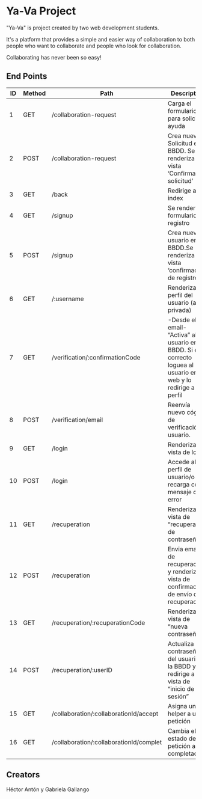 # Ya-Va Project

"Ya-Va" is project created by two web development students. 

It's a platform that provides a simple and easier way of collaboration to both people who want to collaborate and people who look for collaboration. 

Collaborating has never been so easy!

## End Points

ID | Method | Path | Description |
--- | --- | --- | --- |
1 | GET | /collaboration-request | Carga el formulario para solicitar ayuda |
2 | POST | /collaboration-request | Crea nueva Solicitud en BBDD. Se renderiza vista ‘Confirmación solicitud’|
3 | GET | /back | Redirige al index|
4 | GET | /signup | Se renderiza formulario de registro |
5 | POST | /signup | Crea nuevo usuario en la BBDD.Se renderiza vista ‘confirmación de registro’ |
6 | GET | /:username | Renderiza el perfil del usuario (area privada) |
7 | GET | /verification/:confirmationCode | -Desde el email- “Activa” al usuario en la BBDD. Si es correcto loguea al usuario en la web y lo redirige a su perfil |
8 | POST | /verification/email | Reenvía nuevo cógido de verificación al usuario. |
9 | GET | /login | Renderiza la vista de login  |
10 | POST | /login | Accede al perfil de usuario/o recarga con mensaje de error |
11 | GET | /recuperation | Renderiza la vista de “recuperación de contraseña” |
12 | POST | /recuperation | Envia email de recuperación y renderiza vista de confirmación de envío de recuperación |
13 | GET | /recuperation/:recuperationCode | Renderiza a la vista de “nueva contraseña” |
14 | POST | /recuperation/:userID | Actualiza la contraseña del usuario en la BBDD y redirige a la vista de “inicio de sesión” |
15 | GET | /collaboration/:collaborationId/accept | Asigna un helper a una petición |
16 | GET | /collaboration/:collaborationId/complet | Cambia el estado de la petición a completado |

## Creators

Héctor Antón y Gabriela Gallango
